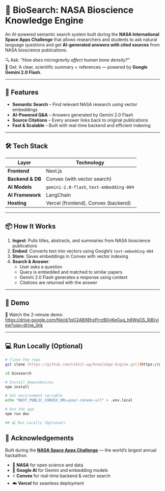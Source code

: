 # 🚀 BioSearch: NASA Bioscience Knowledge Engine

An AI-powered semantic search system built during the **NASA International Space Apps Challenge** that allows researchers and students to ask natural language questions and get **AI-generated answers with cited sources** from NASA bioscience publications.

🔍 Ask: *"How does microgravity affect human bone density?"*  
🧠 Get: A clear, scientific summary + references — powered by **Google Gemini 2.0 Flash**.

---

## 🌟 Features

- **Semantic Search** – Find relevant NASA research using vector embeddings
- **AI-Powered Q&A** – Answers generated by Gemini 2.0 Flash
- **Source Citations** – Every answer links back to original publications
- **Fast & Scalable** – Built with real-time backend and efficient indexing

---

## 🛠️ Tech Stack

| Layer | Technology |
|------|------------|
| **Frontend** | Next.js |
| **Backend & DB** | Convex (with vector search) |
| **AI Models** | `gemini-2.0-flash`, `text-embedding-004` |
| **AI Framework** | LangChain |
| **Hosting** | Vercel (frontend), Convex (backend) |

---

## 📦 How It Works

1. **Ingest**: Pulls titles, abstracts, and summaries from NASA bioscience publications
2. **Embed**: Converts text into vectors using Google’s `text-embedding-004`
3. **Store**: Saves embeddings in Convex with vector indexing
4. **Search & Answer**:
   - User asks a question
   - Query is embedded and matched to similar papers
   - Gemini 2.0 Flash generates a response using context
   - Citations are returned with the answer

---

## 🎥 Demo

🎥 Watch the 2-minute demo:  https://drive.google.com/file/d/1qO2ABX6hzPrrzB0yKeGug_h6WgOS_RiB/view?usp=drive_link

---
## 💻 Run Locally (Optional)

```bash
# Clone the repo
git clone [https://github.com/nikhil-wg/Knowledge-Engine.git](https://github.com/nikhil-wg/Knowledge-Engine.git)

cd biosearch

# Install dependencies
npm install

# Set environment variable
echo "NEXT_PUBLIC_CONVEX_URL=your-convex-url" > .env.local

# Run the app
npm run dev

## 💻 Run Locally (Optional)
```


## 🙌 Acknowledgements

Built during the **[NASA Space Apps Challenge](https://www.spaceappschallenge.org/)** — the world’s largest annual hackathon.

- 🚀 **NASA** for open science and data  
- 🔮 **Google AI** for Gemini and embedding models  
- ⚡ **Convex** for real-time backend & vector search  
- ☁️ **Vercel** for seamless deployment  


